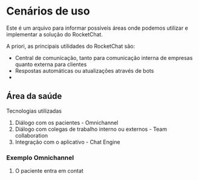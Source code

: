 # Cenários de uso

Este é um arquivo para informar possíveis áreas onde podemos utilizar e implementar a solução do RocketChat.

A priori, as principais utilidades do RocketChat são:

- Central de comunicação, tanto para comunicação interna de empresas quanto externa para clientes
- Respostas automáticas ou atualizações através de bots
- 

## Área da saúde

Tecnologias utilizadas

1. Diálogo com os pacientes - Omnichannel
2. Diálogo com colegas de trabalho interno ou externos - Team collaboration
3. Integração com o aplicativo - Chat Engine

### Exemplo Omnichannel

1. O paciente entra em contat
<!--stackedit_data:
eyJoaXN0b3J5IjpbLTE1NDEwNDU0NTgsLTgwMzcwMzk2MywtND
A0ODQ1Mzk3LDkzNDExODg4NywxMDU4MTMyNTA0XX0=
-->